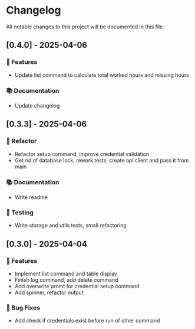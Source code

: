 # Changelog

All notable changes to this project will be documented in this file.

## [0.4.0] - 2025-04-06

### 🚀 Features

- Update list command to calculate total worked hours and missing hours

### 📚 Documentation

- Update changelog

## [0.3.3] - 2025-04-06

### 🚜 Refactor

- Refactor setup command, improve credential validation
- Get rid of database lock, rework tests, create api client and pass it from main

### 📚 Documentation

- Write readme

### 🧪 Testing

- Write storage and utils tests, small refactoring

## [0.3.0] - 2025-04-04

### 🚀 Features

- Implement list command and table display
- Finish log command, add delete command
- Add overwrite promt for credential setup command
- Add spinner, refactor output

### 🐛 Bug Fixes

- Add check if credentials exist before run of other command

<!-- generated by git-cliff -->

